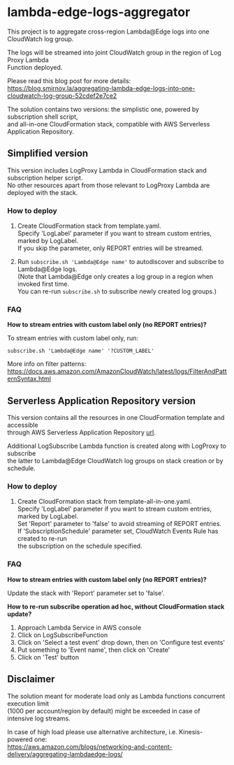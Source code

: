 lambda-edge-logs-aggregator
===========================

This project is to aggregate cross-region Lambda@Edge logs into one CloudWatch log group.

The logs will be streamed into joint CloudWatch group in the region of Log Proxy Lambda  
Function deployed.

Please read this blog post for more details:  
https://blog.smirnov.la/aggregating-lambda-edge-logs-into-one-cloudwatch-log-group-52cdef2e7ce2

The solution contains two versions: the simplistic one, powered by subscription shell script,  
and all-in-one CloudFormation stack, compatible with AWS Serverless Application Repository.

Simplified version
------------------

This version includes LogProxy Lambda in CloudFormation stack and subscription helper script.  
No other resources apart from those relevant to LogProxy Lambda are deployed with the stack.

### How to deploy

1. Create CloudFormation stack from template.yaml.  
   Specify 'LogLabel' parameter if you want to stream custom entries, marked by LogLabel.  
   If you skip the parameter, only REPORT entries will be streamed.

2. Run `subscribe.sh 'Lambda@Edge name'` to autodiscover and subscribe to Lambda@Edge logs.  
   (Note that Lambda@Edge only creates a log group in a region when invoked first time.  
   You can re-run `subscribe.sh` to subscribe newly created log groups.)

### FAQ

**How to stream entries with custom label only (no REPORT entries)?**

To stream entries with custom label only, run:
```
subscribe.sh 'Lambda@Edge name' '?CUSTOM_LABEL'

```
More info on filter patterns:  
https://docs.aws.amazon.com/AmazonCloudWatch/latest/logs/FilterAndPatternSyntax.html

Serverless Application Repository version
-----------------------------------------

This version contains all the resources in one CloudFormation template and accessible  
through AWS Serverless Application Repository [url](https://serverlessrepo.aws.amazon.com/applications/arn:aws:serverlessrepo:us-east-1:085576722239:applications~lambda-edge-logs-aggregator).

Additional LogSubscribe Lambda function is created along with LogProxy to subscribe  
the latter to Lambda@Edge CloudWatch log groups on stack creation or by schedule.

### How to deploy

1. Create CloudFormation stack from template-all-in-one.yaml.  
   Specify 'LogLabel' parameter if you want to stream custom entries, marked by LogLabel.  
   Set 'Report' parameter to 'false' to avoid streaming of REPORT entries.  
   If 'SubscriptionSchedule' parameter set, CloudWatch Events Rule has created to re-run  
   the subscription on the schedule specified.

### FAQ

**How to stream entries with custom label only (no REPORT entries)?**

Update the stack with 'Report' parameter set to 'false'.

**How to re-run subscribe operation ad hoc, without CloudFormation stack update?**

1. Approach Lambda Service in AWS console
2. Click on LogSubscribeFunction
3. Click on 'Select a test event' drop down, then on 'Configure test events'
4. Put something to 'Event name', then click on 'Create'
5. Click on 'Test' button

Disclaimer
----------

The solution meant for moderate load only as Lambda functions concurrent execution limit  
(1000 per account/region by default) might be exceeded in case of intensive log streams.

In case of high load please use alternative architecture, i.e. Kinesis-powered one:  
https://aws.amazon.com/blogs/networking-and-content-delivery/aggregating-lambdaedge-logs/
